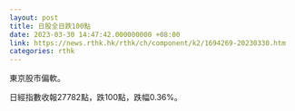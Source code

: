 ```yaml
---
layout: post
title: 日股全日跌100點
date: 2023-03-30 14:47:42.000000000 +08:00
link: https://news.rthk.hk/rthk/ch/component/k2/1694269-20230330.htm
categories: rthk
---
```


東京股市偏軟。

日經指數收報27782點，跌100點，跌幅0.36%。
